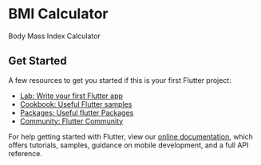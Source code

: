 # BMI Calculator

Body Mass Index Calculator

## Get Started

A few resources to get you started if this is your first Flutter project:

- [Lab: Write your first Flutter app](https://flutter.dev/docs/get-started/codelab)
- [Cookbook: Useful Flutter samples](https://flutter.dev/docs/cookbook)
- [Packages: Useful flutter Packages](https://pub.dev/)
- [Community: Flutter Community](https://flutter.dev/community)

For help getting started with Flutter, view our
[online documentation](https://flutter.dev/docs), which offers tutorials,
samples, guidance on mobile development, and a full API reference.

